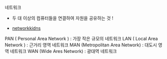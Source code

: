 네트워크

- 두 대 이상의 컴퓨터들을 연결하여 자원을 공유하는 것 !

- [networkkidns](https://user-images.githubusercontent.com/86518113/147313483-b79963c9-2317-4dba-8822-697436e14e0b.PNG)

PAN ( Personal Area Network ) : 가장 작은 규모의 네트워크
LAN ( Local Area Network ) : 근거리 영역 네트워크
MAN (Metropolitan Area Network) : 대도시 영역 네트워크
WAN (Wide Ares Network) : 광대역 네트워크
